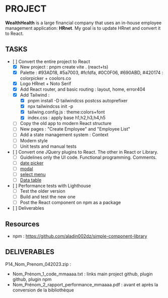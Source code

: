 # PROJECT

**WealthHealth** is a large financial company that uses an in-house employee management application: **HRnet**.
My goal is to update HRnet and convert it to React.

## TASKS

- [ ] Convert the entire project to React
  - [x] New project : pnpm create vite . (react+ts)
  - [x] Palette : #93AD18, #5a7003, #fcfdfa, #0C0F06, #690ABD, #420174 : colorpicker + coolors.co
  - [x] Logo HRnet + Noto Serif
  - [x] Add React router, and basic routing : layout, home, error404
  - [x] Add Tailwind : 
    - [x] pnpm install -D tailwindcss postcss autoprefixer
    - [x] npx tailwindcss init -p
    - [x] tailwing.config.js : theme:colors+font
    - [x] index.css : apply base h1,h2,h3,h4,h5
  - [ ] Copy the old app to modern React structure
  - [ ] New pages : "Create Employee" and "Employee List"
  - [ ] Add a state management system : Context
  - [ ] Modern style
  - [ ] Unit tests and manual tests
- [ ] Convert one JQuery plugins to React. The other in React or Library.
  - [ ] Guidelines only the UI code. Functional programming. Comments.
  - [ ] [date picker](https://github.com/xdan/datetimepicker)
  - [ ] [modal](https://github.com/kylefox/jquery-modal)
  - [ ] [select menu](https://github.com/jquery/jquery-ui/blob/main/ui/widgets/selectmenu.js)
  - [ ] [Data table](https://github.com/DataTables/DataTables)
- [ ] Performance tests with Lighthouse
  - [ ] Test the older version
  - [ ] Build and test the new one
  - [ ] Post the React component on npm as a package
- [ ] Deliverables 

## Resources

- npm : https://github.com/aladin002dz/simple-component-library

## DELIVERABLES

P14_Nom_Prenom_042023.zip :

- Nom_Prénom_1_code_mmaaaa.txt : links main project github, plugin github, plugin npm
- Nom_Prénom_2_rapport_performance_mmaaaa.pdf : avant et après la conversion de la bibliothèque
